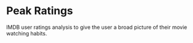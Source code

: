# Peak Ratings

IMDB user ratings analysis to give the user a broad picture of their movie watching habits.
